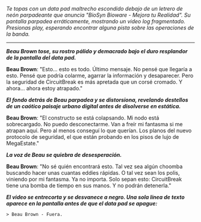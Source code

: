 _Te topas con un data pad maltrecho escondido debajo de un letrero de neón parpadeante que anuncia "BioSyn Bioware - Mejora tu Realidad". Su pantalla parpadea erráticamente, mostrando un video log fragmentado. Presionas play, esperando encontrar alguna pista sobre las operaciones de la banda._

---

**_Beau Brown tose, su rostro pálido y demacrado bajo el duro resplandor de la pantalla del data pad._**

**Beau Brown**: "Esto... esto es todo. Último mensaje. No pensé que llegaría a esto. Pensé que podría colarme, agarrar la información y desaparecer. Pero la seguridad de CircuitBreak es más apretada que un corsé cromado. Y ahora... ahora estoy atrapado."

**_El fondo detrás de Beau parpadea y se distorsiona, revelando destellos de un caótico paisaje urbano digital antes de disolverse en estática._**

**Beau Brown**: "El constructo se está colapsando. Mi nodo está sobrecargado. No puedo desconectarme. Van a freír mi fantasma si me atrapan aquí. Pero al menos conseguí lo que querían. Los planos del nuevo protocolo de seguridad, el que están probando en los pisos de lujo de MegaEstate."

**_La voz de Beau se quiebra de desesperación._**

**Beau Brown**: "No sé quién encontrará esto. Tal vez sea algún choomba buscando hacer unas cuantas eddies rápidas. O tal vez sean los polis, viniendo por mi fantasma. Ya no importa. Solo sepan esto: CircuitBreak tiene una bomba de tiempo en sus manos. Y no podrán detenerla."

**_El video se entrecorta y se desvanece a negro. Una sola línea de texto aparece en la pantalla antes de que el data pad se apague:_**

`> Beau Brown - Fuera.`

